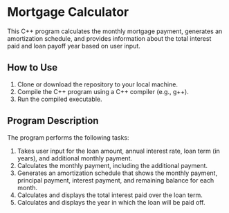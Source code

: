 # Mortgage Calculator

This C++ program calculates the monthly mortgage payment, generates an amortization schedule, and provides information about the total interest paid and loan payoff year based on user input.

## How to Use

1. Clone or download the repository to your local machine.
2. Compile the C++ program using a C++ compiler (e.g., g++).
3. Run the compiled executable.

## Program Description

The program performs the following tasks:

1. Takes user input for the loan amount, annual interest rate, loan term (in years), and additional monthly payment.
2. Calculates the monthly payment, including the additional payment.
3. Generates an amortization schedule that shows the monthly payment, principal payment, interest payment, and remaining balance for each month.
4. Calculates and displays the total interest paid over the loan term.
5. Calculates and displays the year in which the loan will be paid off.

